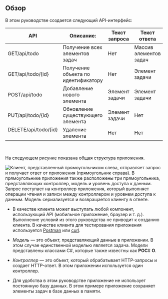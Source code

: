 ## <a name="overview"></a>Обзор

В этом руководстве создается следующий API-интерфейс:

|API | Описание: | Текст запроса | Текст ответа |
|--- | ---- | ---- | ---- |
|GET/api/todo | Получение всех элементов задач | Нет | Массив элементов задач|
|GET/api/todo/{id} | Получение объекта по идентификатору | Нет | Элемент задачи|
|POST/api/todo | Добавление нового элемента | Элемент задачи | Элемент задачи |
|PUT/api/todo/{id} | Обновление существующего элемента &nbsp; | Элемент задачи | Нет |
|DELETE/api/todo/{id} &nbsp; &nbsp; | Удаление элемента &nbsp; &nbsp; | Нет | Нет|

<br>

На следующем рисунке показана общая структура приложения.

![Клиент, представленный прямоугольником слева, отправляет запрос и получает ответ от приложения (прямоугольник справа). В прямоугольнике приложения также расположены три прямоугольника, представляющих контроллер, модель и уровень доступа к данным. Запрос поступает на контроллер приложения, который выполняет операции чтения и записи между контроллером и уровнем доступа к данным. Модель сериализуется и возвращается клиенту в ответе.](../../tutorials/first-web-api/_static/architecture.png)

* В качестве клиента может выступать любой компонент, использующий API (мобильное приложение, браузер и т. д.). Выполнение условий из этого руководства не приводит к созданию клиента. В качестве клиента для тестирования приложения используется [Postman](https://www.getpostman.com/) или [curl](https://developer.apple.com/legacy/library/documentation/Darwin/Reference/ManPages/man1/curl.1.html).

* *Модель* — это объект, представляющий данные в приложении. В этом случае единственной моделью является задача. Модели представлены классами C#, которые также известны как **P****O****C**# **O**.

* *Контроллер* — это объект, который обрабатывает HTTP-запросы и создает HTTP-ответ. В этом приложении используется один контроллер.

* Для удобства в этом руководстве приложение не использует постоянную базу данных. В этом примере приложение сохраняет элементы задач в базе данных в памяти.
